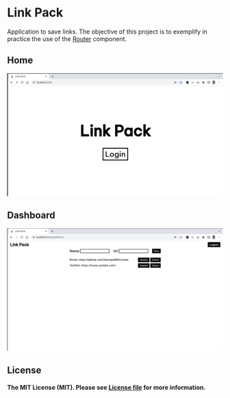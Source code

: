 # Link Pack

Application to save links. The objective of this project is to exemplify in practice the use of the <a href="https://github.com/HenriqueBS0/router">Router</a> component.

## Home

<img src="./home.png"/>

## Dashboard

<img src="./dashboard.png"/>

## License

#### The MIT License (MIT). Please see <a href="https://github.com/HenriqueBS0/link-pack/blob/main/LICENSE">License file</a> for more information.